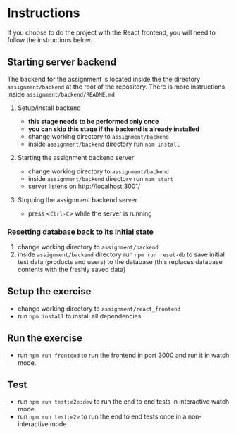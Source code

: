 <!-- @format -->

# Instructions

If you choose to do the project with the React frontend, you will need to follow the instructions below.

## Starting server backend

The backend for the assignment is located inside the the directory `assignment/backend`
at the root of the repository. There is more instructions inside `assignment/backend/README.md`

1. Setup/install backend

   - **this stage needs to be performed only once**
   - **you can skip this stage if the backend is already installed**
   - change working directory to `assignment/backend`
   - inside `assignment/backend` directory run `npm install`

2. Starting the assignment backend server

   - change working directory to `assignment/backend`
   - inside `assignment/backend` directory run `npm start`
   - server listens on http://localhost:3001/

3. Stopping the assignment backend server
   - press <`Ctrl-C`> while the server is running

### Resetting database back to its initial state

1. change working directory to `assignment/backend`
2. inside `assignment/backend` directory run `npm run reset-db` to save initial
   test data (products and users) to the database
   (this replaces database contents with the freshly saved data)

## Setup the exercise

- change working directory to `assignment/react_frontend`
- run `npm install` to install all dependencies

## Run the exercise

- run `npm run frontend` to run the frontend in port 3000 and run it in watch mode.

## Test

- run `npm run test:e2e:dev` to run the end to end tests in interactive watch mode.
- run `npm run test:e2e` to run the end to end tests once in a non-interactive mode.
